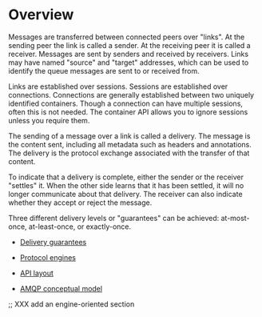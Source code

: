 # Overview

Messages are transferred between connected peers over "links".  At the
sending peer the link is called a sender.  At the receiving peer it is
called a receiver.  Messages are sent by senders and received by
receivers.  Links may have named "source" and "target" addresses,
which can be used to identify the queue messages are sent to or
received from.

Links are established over sessions.  Sessions are established over
connections.  Connections are generally established between two
uniquely identified containers.  Though a connection can have multiple
sessions, often this is not needed.  The container API allows you to
ignore sessions unless you require them.

The sending of a message over a link is called a delivery.  The
message is the content sent, including all metadata such as headers
and annotations.  The delivery is the protocol exchange associated
with the transfer of that content.

To indicate that a delivery is complete, either the sender or the
receiver "settles" it.  When the other side learns that it has been
settled, it will no longer communicate about that delivery.  The
receiver can also indicate whether they accept or reject the message.

Three different delivery levels or "guarantees" can be achieved:
at-most-once, at-least-once, or exactly-once.

 - [Delivery guarantees](delivery-guarantees.html)
 - [Protocol engines](protocol-engines.html)
 - [API layout](api-layout.html)

 - [AMQP conceptual model](http://docs.oasis-open.org/amqp/core/v1.0/os/amqp-core-transport-v1.0-os.html#doc-idp2176)

;; XXX add an engine-oriented section
